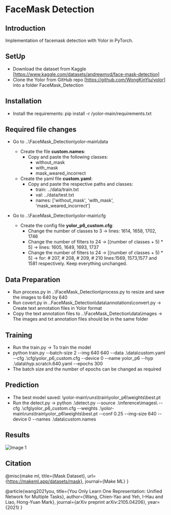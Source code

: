 # FaceMask Detection
## Introduction

Implementation of facemask detection with Yolor in PyTorch.

## SetUp

- Download the dataset from Kaggle [https://www.kaggle.com/datasets/andrewmvd/face-mask-detection]
- Clone the Yolor from GitHub repo [https://github.com/WongKinYiu/yolor] into a folder FaceMask_Detection

## Installation
- Install the requirements: pip install -r /yolor-main/requirements.txt

## Required file changes

- Go to ..\FaceMask_Detection\yolor-main\data
    - Create the file **custom.names**:
        - Copy and paste the following classes:
            - without_mask
            - with_mask
            - mask_weared_incorrect
    - Create the yaml file **custom.yaml**:
        - Copy and paste the respective paths and classes:
            - train: ../data/train.txt
            - val: ../data/test.txt
            - names: ['without_mask', 'with_mask', 'mask_weared_incorrect']
    
- Go to ..\FaceMask_Detection\yolor-main\cfg
    - Create the config file **yolor_p6_custom.cfg**:
        - Change the number of classes to 3  → lines: 1614, 1658, 1702, 1746
        - Change the number of filters to 24 → [(number of classes + 5) * 5] → lines: 1605, 1649, 1693, 1737
        - Change the number of filters to 24 → [(number of classes + 5) * 5] → for: # 207, # 208, # 209, # 210 lines:1569, 1573,1577 and 1581 respectively. Keep everything unchanged.

## Data Preparation

- Run process.py in ..\FaceMask_Detection\process.py to resize and save the images to 640 by 640
- Run covert.py in ..FaceMask_Detection\data\annotations\convert.py → Create text annotation files in Yolor format
- Copy the text annotation files to ..\FaceMask_Detection\data\images →  The  images and txt annotation files should be in the same folder

## Training
- Run the train.py → To train the model
- python train.py --batch-size 2 --img 640 640 --data .\data\custom.yaml --cfg .\cfg\yolor_p6_custom.cfg --device 0 --name yolor_p6 --hyp .\data\hyp.scratch.640.yaml --epochs 300
- The batch size and the number of epochs can be changed as required

## Prediction

- The best model saved: \yolor-main\runs\train\yolor_p6\weights\best.pt
- Run the detect.py → python .\detect.py --source .\inference\images\ --cfg .\cfg\yolor_p6_custom.cfg --weights .\yolor-main\runs\train\yolor_p6\weights\best.pt --conf 0.25 --img-size 640 --device 0 --names .\data\custom.names

## Results

![Image 1](25.jpg)
## Citation

@misc{make ml,
title={Mask Dataset},
url={https://makeml.app/datasets/mask},
journal={Make ML}
}

@article{wang2021you,
  title={You Only Learn One Representation: Unified Network for Multiple Tasks},
  author={Wang, Chien-Yao and Yeh, I-Hau and Liao, Hong-Yuan Mark},
  journal={arXiv preprint arXiv:2105.04206},
  year={2021}
}
